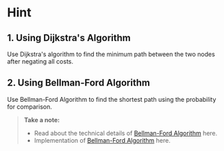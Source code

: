 # Hint

## 1. Using Dijkstra's Algorithm
Use Dijkstra's algorithm to find the minimum path between the two nodes after negating all costs.

## 2. Using Bellman-Ford Algorithm
Use Bellman-Ford Algorithm to find the shortest path using the probability for comparison.
>**Take a note:**
>* Read about the technical details of [Bellman-Ford Algorithm](https://www.geeksforgeeks.org/bellman-ford-algorithm-dp-23/) here.
>* Implementation of [Bellman-Ford Algorithm](https://www.geeksforgeeks.org/bellman-ford-algorithm-simple-implementation/) here.
